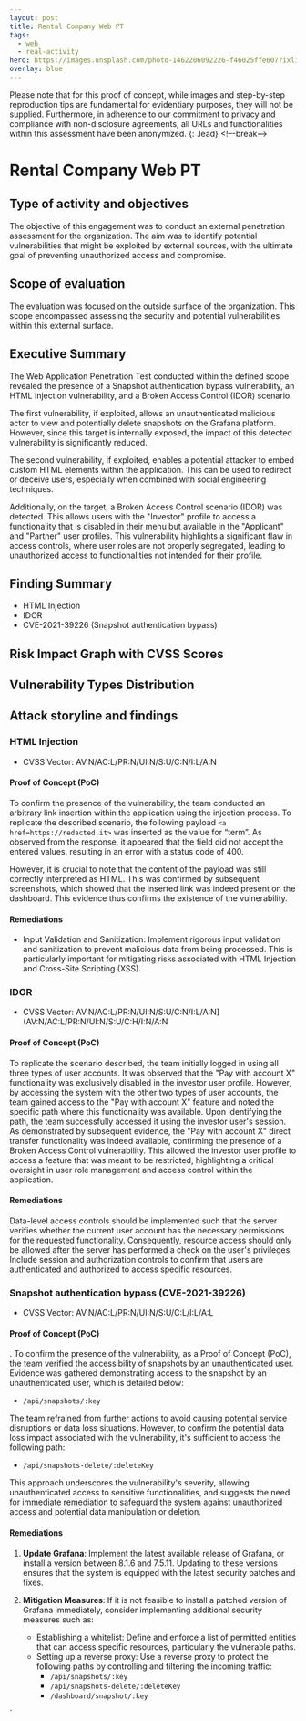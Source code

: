 ```yaml
---
layout: post
title: Rental Company Web PT
tags:
  - web
  - real-activity
hero: https://images.unsplash.com/photo-1462206092226-f46025ffe607?ixlib=rb-4.0.3&ixid=M3wxMjA3fDB8MHxwaG90by1wYWdlfHx8fGVufDB8fHx8fA%3D%3D&auto=format&fit=crop&w=1474&q=80
overlay: blue
---
```


Please note that for this proof of concept, while images and step-by-step reproduction tips are fundamental for evidentiary purposes, they will not be supplied. Furthermore, in adherence to our commitment to privacy and compliance with non-disclosure agreements, all URLs and functionalities within this assessment have been anonymized. {: .lead} <!–-break-–>

# Rental Company Web PT

## Type of activity and objectives
The objective of this engagement was to conduct an external penetration assessment for the organization. The aim was to identify potential vulnerabilities that might be exploited by external sources, with the ultimate goal of preventing unauthorized access and compromise.
## Scope of evaluation
The evaluation was focused on the outside surface of the organization. This scope encompassed assessing the security and potential vulnerabilities within this external surface.
## Executive Summary
The Web Application Penetration Test conducted within the defined scope revealed the presence of a Snapshot authentication bypass vulnerability, an HTML Injection vulnerability, and a Broken Access Control (IDOR) scenario.

The first vulnerability, if exploited, allows an unauthenticated malicious actor to view and potentially delete snapshots on the Grafana platform. However, since this target is internally exposed, the impact of this detected vulnerability is significantly reduced.

The second vulnerability, if exploited, enables a potential attacker to embed custom HTML elements within the application. This can be used to redirect or deceive users, especially when combined with social engineering techniques.

Additionally, on the target, a Broken Access Control scenario (IDOR) was detected. This allows users with the "Investor" profile to access a functionality that is disabled in their menu but available in the "Applicant" and "Partner" user profiles. This vulnerability highlights a significant flaw in access controls, where user roles are not properly segregated, leading to unauthorized access to functionalities not intended for their profile.

## Finding Summary
- HTML Injection
- IDOR
- CVE-2021-39226 (Snapshot authentication bypass)
## Risk Impact Graph with CVSS Scores

## Vulnerability Types Distribution



## Attack storyline and findings
### HTML Injection
- CVSS Vector: AV:N/AC:L/PR:N/UI:N/S:U/C:N/I:L/A:N
#### Proof of Concept (PoC) 

To confirm the presence of the vulnerability, the team conducted an arbitrary link insertion within the application using the injection process. To replicate the described scenario, the following payload `<a href=https://redacted.it>` was inserted as the value for “term”. As observed from the response, it appeared that the field did not accept the entered values, resulting in an error with a status code of 400.

However, it is crucial to note that the content of the payload was still correctly interpreted as HTML. This was confirmed by subsequent screenshots, which showed that the inserted link was indeed present on the dashboard. This evidence thus confirms the existence of the vulnerability.
#### Remediations
- Input Validation and Sanitization: Implement rigorous input validation and sanitization to prevent malicious data from being processed. This is particularly important for mitigating risks associated with HTML Injection and Cross-Site Scripting (XSS).

### IDOR
- CVSS Vector: AV:N/AC:L/PR:N/UI:N/S:U/C:N/I:L/A:N](AV:N/AC:L/PR:N/UI:N/S:U/C:H/I:N/A:N
#### Proof of Concept (PoC) 
To replicate the scenario described, the team initially logged in using all three types of user accounts. It was observed that the "Pay with account X" functionality was exclusively disabled in the investor user profile. However, by accessing the system with the other two types of user accounts, the team gained access to the "Pay with account X" feature and noted the specific path where this functionality was available. Upon identifying the path, the team successfully accessed it using the investor user's session. As demonstrated by subsequent evidence, the "Pay with account X" direct transfer functionality was indeed available, confirming the presence of a Broken Access Control vulnerability. This allowed the investor user profile to access a feature that was meant to be restricted, highlighting a critical oversight in user role management and access control within the application.

#### Remediations
Data-level access controls should be implemented such that the server verifies whether the current user account has the necessary permissions for the requested functionality. Consequently, resource access should only be allowed after the server has performed a check on the user's privileges.
Include session and authorization controls to confirm that users are authenticated and authorized to access specific resources.


### Snapshot authentication bypass (CVE-2021-39226)
- CVSS Vector: AV:N/AC:L/PR:N/UI:N/S:U/C:L/I:L/A:L
#### Proof of Concept (PoC) 
.
To confirm the presence of the vulnerability, as a Proof of Concept (PoC), the team verified the accessibility of snapshots by an unauthenticated user. Evidence was gathered demonstrating access to the snapshot by an unauthenticated user, which is detailed below:

- `/api/snapshots/:key`

The team refrained from further actions to avoid causing potential service disruptions or data loss situations. However, to confirm the potential data loss impact associated with the vulnerability, it's sufficient to access the following path:

- `/api/snapshots-delete/:deleteKey`

This approach underscores the vulnerability's severity, allowing unauthenticated access to sensitive functionalities, and suggests the need for immediate remediation to safeguard the system against unauthorized access and potential data manipulation or deletion.
#### Remediations

1. **Update Grafana**: Implement the latest available release of Grafana, or install a version between 8.1.6 and 7.5.11. Updating to these versions ensures that the system is equipped with the latest security patches and fixes.
    
2. **Mitigation Measures**: If it is not feasible to install a patched version of Grafana immediately, consider implementing additional security measures such as:
    
    - Establishing a whitelist: Define and enforce a list of permitted entities that can access specific resources, particularly the vulnerable paths.
    - Setting up a reverse proxy: Use a reverse proxy to protect the following paths by controlling and filtering the incoming traffic:
        - `/api/snapshots/:key`
        - `/api/snapshots-delete/:deleteKey`
        - `/dashboard/snapshot/:key`

`


